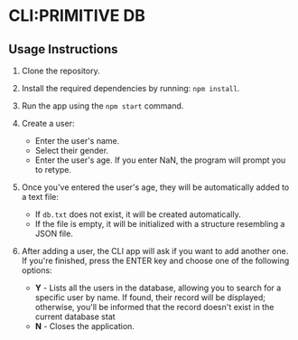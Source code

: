 # CLI:PRIMITIVE DB

## Usage Instructions

1. Clone the repository.
2. Install the required dependencies by running: `npm install`.
3. Run the app using the `npm start` command.
4. Create a user:
   - Enter the user's name.
   - Select their gender.
   - Enter the user's age. If you enter NaN, the program will prompt you to retype.
5. Once you've entered the user's age, they will be automatically added to a text file:
   - If `db.txt` does not exist, it will be created automatically.
   - If the file is empty, it will be initialized with a structure resembling a JSON file.
6. After adding a user, the CLI app will ask if you want to add another one. If you're finished, press the ENTER key and choose one of the following options:

   - **Y** - Lists all the users in the database, allowing you to search for a specific user by name. If found, their record will be displayed; otherwise, you'll be informed that the record doesn't exist in the current database stat
   - **N** - Closes the application.

